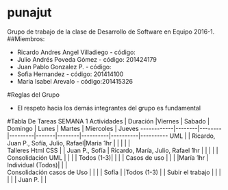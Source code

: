 # punajut
Grupo de trabajo de la clase de Desarrollo de Software en Equipo 2016-1.
##Miembros:
* Ricardo Andres Angel Villadiego - código:
* Julio Andrés Poveda Gómez - código: 201424179
* Juan Pablo Gonzalez P. - código:
* Sofia Hernandez - código: 201414100
* Maria Isabel Arevalo - código:201415326
 

#Reglas del Grupo
* El respeto hacia los demás integrantes del grupo es fundamental

#Tabla De Tareas SEMANA 1
Actividades | Duración |Viernes | Sabado | Domingo | Lunes | Martes | Miercoles | Jueves
------------|--------|--------|---------|-------|--------|----------|----------|----------
UML      |        | Ricardo, Juan P., Sofía, Julio, Rafael|Maria 1hr         |       |        |          |           |         
Talleres Html CSS |       | Juan P., Sofía | Ricardo, María, Julio, Rafael 1hr |         |       |        |          |
Consolidación UML |       |        |         | Todos (1-3)|       |        |          |
Casos de uso |       |        |         |María 1hr | Individual (Todos)|          |            |                  
Consolidación casos de Uso |       |        |         |    Sofía  |       |Todos (1-3)            |            |
Subir el trabajo |       |        |         |          |       | Juan P.             |            |
